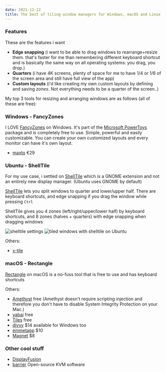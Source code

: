 ```yaml
---
date: 2021-12-12
title: The best of tiling window managers for Windows, macOS and Linux
---
```


### Features

These are the features i want

- **Edge snapping** (i want to be able to drag windows to rearrange+resize them. that's faster for me than remembering different keyboard shortcut and is basically the same way on all operating systems: you drag, you drop.)
- **Quarters** (i have 4K screens, plenty of space for me to have 1/4 or 1/6 of the screen area and still have full view of the app)
- **Custom layouts** (i'd like creating my own custom layouts by defining and saving _zones_. Not everything needs to be a quarter of the screen..)

My top 3 tools for resizing and arranging windows are as follows (all of these are free):

### Windows - FancyZones

I LOVE [FancyZones](https://docs.microsoft.com/en-us/windows/powertoys/fancyzones) on Windows. It's part of the [Microsoft PowerToys](https://docs.microsoft.com/en-us/windows/powertoys/) package and is completely free to use. Simple, powerful and easily customizable. You can create your own customized layouts and every monitor can have it's own layout.

- [maxto](https://maxto.net/en) €29

### Ubuntu - ShellTile

For my use case, i settled on [ShellTile](https://github.com/emasab/shelltile) which is a GNOME extension and not an entirely new display manager. (Ubuntu uses GNOME by default)

[ShellTile](https://github.com/emasab/shelltile) lets you split windows to quarter and lower/upper half. There are keyboard shortcuts, and edge snapping if you drag the window while pressing `Ctrl`

ShellTile gives you 4 zones (left/right/upper/lower half) by keyboard shortcuts, and 8 zones (halves + quarters) with edge snapping when dragging windows

![shelltile settings](../images/tiling-window-managers-1.png)
![tiled windows with shelltile on Ubuntu](../images/tiling-window-managers-2.png)

Others:

- [x-tile](https://www.giuspen.com/x-tile/)

### macOS - Rectangle

[Rectangle](https://rectangleapp.com/) on macOS is a no-fuss tool that is free to use and has keyboard shortcuts

Others:

- [Amethyst](https://github.com/ianyh/Amethyst) free (Amethyst doesn't require scripting injection and therefore you don't have to disable System Integrity Protection on your Mac.)
- [yabai](https://github.com/koekeishiya/yabai) free
- [Tiles](https://www.sempliva.com/tiles/) free
- [divvy](https://mizage.com/divvy/) $14 available for Windows too
- [emmetapp](https://emmetapp.com/) $10
- [Magnet](https://magnet.crowdcafe.com/) $8

### Other cool stuff

- [DisplayFusion](https://www.displayfusion.com/)
- [barrier](https://github.com/debauchee/barrier) Open-source KVM software
